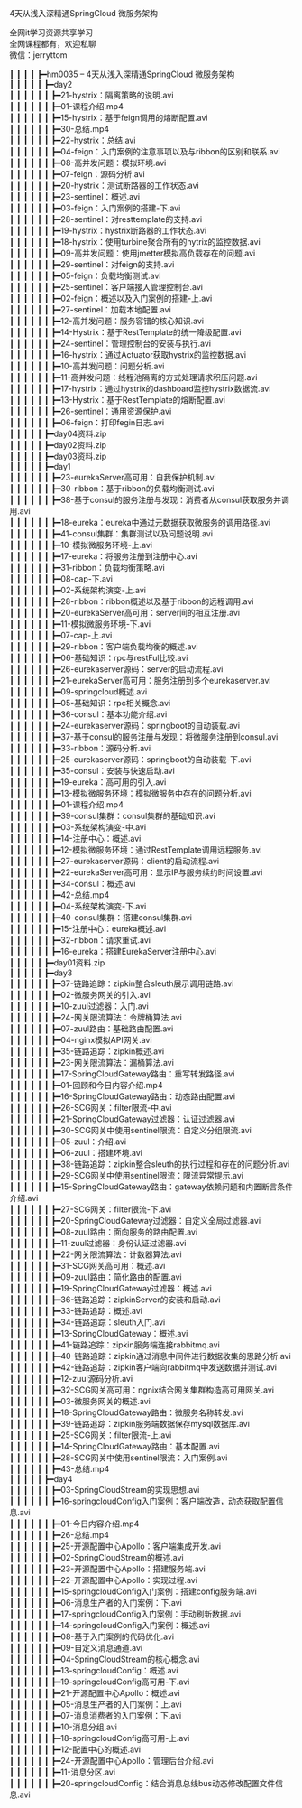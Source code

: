4天从浅入深精通SpringCloud 微服务架构

全网it学习资源共享学习<br>全网课程都有，欢迎私聊<br>微信：jerryttom<br>

┃ ┃ ┃ ┃ ┣━hm0035 – 4天从浅入深精通SpringCloud 微服务架构<br> ┃ ┃ ┃ ┃ ┃ ┣━day2<br> ┃ ┃ ┃ ┃ ┃ ┃ ┣━21-hystrix：隔离策略的说明.avi<br> ┃ ┃ ┃ ┃ ┃ ┃ ┣━01-课程介绍.mp4<br> ┃ ┃ ┃ ┃ ┃ ┃ ┣━15-hystrix：基于feign调用的熔断配置.avi<br> ┃ ┃ ┃ ┃ ┃ ┃ ┣━30-总结.mp4<br> ┃ ┃ ┃ ┃ ┃ ┃ ┣━22-hystrix：总结.avi<br> ┃ ┃ ┃ ┃ ┃ ┃ ┣━04-feign：入门案例的注意事项以及与ribbon的区别和联系.avi<br> ┃ ┃ ┃ ┃ ┃ ┃ ┣━08-高并发问题：模拟环境.avi<br> ┃ ┃ ┃ ┃ ┃ ┃ ┣━07-feign：源码分析.avi<br> ┃ ┃ ┃ ┃ ┃ ┃ ┣━20-hystrix：测试断路器的工作状态.avi<br> ┃ ┃ ┃ ┃ ┃ ┃ ┣━23-sentinel：概述.avi<br> ┃ ┃ ┃ ┃ ┃ ┃ ┣━03-feign：入门案例的搭建-下.avi<br> ┃ ┃ ┃ ┃ ┃ ┃ ┣━28-sentinel：对resttemplate的支持.avi<br> ┃ ┃ ┃ ┃ ┃ ┃ ┣━19-hystrix：hystrix断路器的工作状态.avi<br> ┃ ┃ ┃ ┃ ┃ ┃ ┣━18-hystrix：使用turbine聚合所有的hytrix的监控数据.avi<br> ┃ ┃ ┃ ┃ ┃ ┃ ┣━09-高并发问题：使用jmetter模拟高负载存在的问题.avi<br> ┃ ┃ ┃ ┃ ┃ ┃ ┣━29-sentinel：对feign的支持.avi<br> ┃ ┃ ┃ ┃ ┃ ┃ ┣━05-feign：负载均衡测试.avi<br> ┃ ┃ ┃ ┃ ┃ ┃ ┣━25-sentinel：客户端接入管理控制台.avi<br> ┃ ┃ ┃ ┃ ┃ ┃ ┣━02-feign：概述以及入门案例的搭建-上.avi<br> ┃ ┃ ┃ ┃ ┃ ┃ ┣━27-sentinel：加载本地配置.avi<br> ┃ ┃ ┃ ┃ ┃ ┃ ┣━12-高并发问题：服务容错的核心知识.avi<br> ┃ ┃ ┃ ┃ ┃ ┃ ┣━14-Hystrix：基于RestTemplate的统一降级配置.avi<br> ┃ ┃ ┃ ┃ ┃ ┃ ┣━24-sentinel：管理控制台的安装与执行.avi<br> ┃ ┃ ┃ ┃ ┃ ┃ ┣━16-hystrix：通过Actuator获取hystrix的监控数据.avi<br> ┃ ┃ ┃ ┃ ┃ ┃ ┣━10-高并发问题：问题分析.avi<br> ┃ ┃ ┃ ┃ ┃ ┃ ┣━11-高并发问题：线程池隔离的方式处理请求积压问题.avi<br> ┃ ┃ ┃ ┃ ┃ ┃ ┣━17-hystrix：通过hystrix的dashboard监控hystrix数据流.avi<br> ┃ ┃ ┃ ┃ ┃ ┃ ┣━13-Hystrix：基于RestTemplate的熔断配置.avi<br> ┃ ┃ ┃ ┃ ┃ ┃ ┣━26-sentinel：通用资源保护.avi<br> ┃ ┃ ┃ ┃ ┃ ┃ ┣━06-feign：打印fegin日志.avi<br> ┃ ┃ ┃ ┃ ┃ ┣━day04资料.zip<br> ┃ ┃ ┃ ┃ ┃ ┣━day02资料.zip<br> ┃ ┃ ┃ ┃ ┃ ┣━day03资料.zip<br> ┃ ┃ ┃ ┃ ┃ ┣━day1<br> ┃ ┃ ┃ ┃ ┃ ┃ ┣━23-eurekaServer高可用：自我保护机制.avi<br> ┃ ┃ ┃ ┃ ┃ ┃ ┣━30-ribbon：基于ribbon的负载均衡测试.avi<br> ┃ ┃ ┃ ┃ ┃ ┃ ┣━38-基于consul的服务注册与发现：消费者从consul获取服务并调用.avi<br> ┃ ┃ ┃ ┃ ┃ ┃ ┣━18-eureka：eureka中通过元数据获取微服务的调用路径.avi<br> ┃ ┃ ┃ ┃ ┃ ┃ ┣━41-consul集群：集群测试以及问题说明.avi<br> ┃ ┃ ┃ ┃ ┃ ┃ ┣━10-模拟微服务环境-上.avi<br> ┃ ┃ ┃ ┃ ┃ ┃ ┣━17-eureka：将服务注册到注册中心.avi<br> ┃ ┃ ┃ ┃ ┃ ┃ ┣━31-ribbon：负载均衡策略.avi<br> ┃ ┃ ┃ ┃ ┃ ┃ ┣━08-cap-下.avi<br> ┃ ┃ ┃ ┃ ┃ ┃ ┣━02-系统架构演变-上.avi<br> ┃ ┃ ┃ ┃ ┃ ┃ ┣━28-ribbon：ribbon概述以及基于ribbon的远程调用.avi<br> ┃ ┃ ┃ ┃ ┃ ┃ ┣━20-eurekaServer高可用：server间的相互注册.avi<br> ┃ ┃ ┃ ┃ ┃ ┃ ┣━11-模拟微服务环境-下.avi<br> ┃ ┃ ┃ ┃ ┃ ┃ ┣━07-cap-上.avi<br> ┃ ┃ ┃ ┃ ┃ ┃ ┣━29-ribbon：客户端负载均衡的概述.avi<br> ┃ ┃ ┃ ┃ ┃ ┃ ┣━06-基础知识：rpc与restFul比较.avi<br> ┃ ┃ ┃ ┃ ┃ ┃ ┣━26-eurekaserver源码：server的启动流程.avi<br> ┃ ┃ ┃ ┃ ┃ ┃ ┣━21-eurekaServer高可用：服务注册到多个eurekaserver.avi<br> ┃ ┃ ┃ ┃ ┃ ┃ ┣━09-springcloud概述.avi<br> ┃ ┃ ┃ ┃ ┃ ┃ ┣━05-基础知识：rpc相关概念.avi<br> ┃ ┃ ┃ ┃ ┃ ┃ ┣━36-consul：基本功能介绍.avi<br> ┃ ┃ ┃ ┃ ┃ ┃ ┣━24-eurekaserver源码：springboot的自动装载.avi<br> ┃ ┃ ┃ ┃ ┃ ┃ ┣━37-基于consul的服务注册与发现：将微服务注册到consul.avi<br> ┃ ┃ ┃ ┃ ┃ ┃ ┣━33-ribbon：源码分析.avi<br> ┃ ┃ ┃ ┃ ┃ ┃ ┣━25-eurekaserver源码：springboot的自动装载-下.avi<br> ┃ ┃ ┃ ┃ ┃ ┃ ┣━35-consul：安装与快速启动.avi<br> ┃ ┃ ┃ ┃ ┃ ┃ ┣━19-eureka：高可用的引入.avi<br> ┃ ┃ ┃ ┃ ┃ ┃ ┣━13-模拟微服务环境：模拟微服务中存在的问题分析.avi<br> ┃ ┃ ┃ ┃ ┃ ┃ ┣━01-课程介绍.mp4<br> ┃ ┃ ┃ ┃ ┃ ┃ ┣━39-consul集群：consul集群的基础知识.avi<br> ┃ ┃ ┃ ┃ ┃ ┃ ┣━03-系统架构演变-中.avi<br> ┃ ┃ ┃ ┃ ┃ ┃ ┣━14-注册中心：概述.avi<br> ┃ ┃ ┃ ┃ ┃ ┃ ┣━12-模拟微服务环境：通过RestTemplate调用远程服务.avi<br> ┃ ┃ ┃ ┃ ┃ ┃ ┣━27-eurekaserver源码：client的启动流程.avi<br> ┃ ┃ ┃ ┃ ┃ ┃ ┣━22-eurekaServer高可用：显示IP与服务续约时间设置.avi<br> ┃ ┃ ┃ ┃ ┃ ┃ ┣━34-consul：概述.avi<br> ┃ ┃ ┃ ┃ ┃ ┃ ┣━42-总结.mp4<br> ┃ ┃ ┃ ┃ ┃ ┃ ┣━04-系统架构演变-下.avi<br> ┃ ┃ ┃ ┃ ┃ ┃ ┣━40-consul集群：搭建consul集群.avi<br> ┃ ┃ ┃ ┃ ┃ ┃ ┣━15-注册中心：eureka概述.avi<br> ┃ ┃ ┃ ┃ ┃ ┃ ┣━32-ribbon：请求重试.avi<br> ┃ ┃ ┃ ┃ ┃ ┃ ┣━16-eureka：搭建EurekaServer注册中心.avi<br> ┃ ┃ ┃ ┃ ┃ ┣━day01资料.zip<br> ┃ ┃ ┃ ┃ ┃ ┣━day3<br> ┃ ┃ ┃ ┃ ┃ ┃ ┣━37-链路追踪：zipkin整合sleuth展示调用链路.avi<br> ┃ ┃ ┃ ┃ ┃ ┃ ┣━02-微服务网关的引入.avi<br> ┃ ┃ ┃ ┃ ┃ ┃ ┣━10-zuul过滤器：入门.avi<br> ┃ ┃ ┃ ┃ ┃ ┃ ┣━24-网关限流算法：令牌桶算法.avi<br> ┃ ┃ ┃ ┃ ┃ ┃ ┣━07-zuul路由：基础路由配置.avi<br> ┃ ┃ ┃ ┃ ┃ ┃ ┣━04-nginx模拟API网关.avi<br> ┃ ┃ ┃ ┃ ┃ ┃ ┣━35-链路追踪：zipkin概述.avi<br> ┃ ┃ ┃ ┃ ┃ ┃ ┣━23-网关限流算法：漏桶算法.avi<br> ┃ ┃ ┃ ┃ ┃ ┃ ┣━17-SpringCloudGateway路由：重写转发路径.avi<br> ┃ ┃ ┃ ┃ ┃ ┃ ┣━01-回顾和今日内容介绍.mp4<br> ┃ ┃ ┃ ┃ ┃ ┃ ┣━16-SpringCloudGateway路由：动态路由配置.avi<br> ┃ ┃ ┃ ┃ ┃ ┃ ┣━26-SCG网关：filter限流-中.avi<br> ┃ ┃ ┃ ┃ ┃ ┃ ┣━21-SpringCloudGateway过滤器：认证过滤器.avi<br> ┃ ┃ ┃ ┃ ┃ ┃ ┣━30-SCG网关中使用sentinel限流：自定义分组限流.avi<br> ┃ ┃ ┃ ┃ ┃ ┃ ┣━05-zuul：介绍.avi<br> ┃ ┃ ┃ ┃ ┃ ┃ ┣━06-zuul：搭建环境.avi<br> ┃ ┃ ┃ ┃ ┃ ┃ ┣━38-链路追踪：zipkin整合sleuth的执行过程和存在的问题分析.avi<br> ┃ ┃ ┃ ┃ ┃ ┃ ┣━29-SCG网关中使用sentinel限流：限流异常提示.avi<br> ┃ ┃ ┃ ┃ ┃ ┃ ┣━15-SpringCloudGateway路由：gateway依赖问题和内置断言条件介绍.avi<br> ┃ ┃ ┃ ┃ ┃ ┃ ┣━27-SCG网关：filter限流-下.avi<br> ┃ ┃ ┃ ┃ ┃ ┃ ┣━20-SpringCloudGateway过滤器：自定义全局过滤器.avi<br> ┃ ┃ ┃ ┃ ┃ ┃ ┣━08-zuul路由：面向服务的路由配置.avi<br> ┃ ┃ ┃ ┃ ┃ ┃ ┣━11-zuul过滤器：身份认证过滤器.avi<br> ┃ ┃ ┃ ┃ ┃ ┃ ┣━22-网关限流算法：计数器算法.avi<br> ┃ ┃ ┃ ┃ ┃ ┃ ┣━31-SCG网关高可用：概述.avi<br> ┃ ┃ ┃ ┃ ┃ ┃ ┣━09-zuul路由：简化路由的配置.avi<br> ┃ ┃ ┃ ┃ ┃ ┃ ┣━19-SpringCloudGateway过滤器：概述.avi<br> ┃ ┃ ┃ ┃ ┃ ┃ ┣━36-链路追踪：zipkinServer的安装和启动.avi<br> ┃ ┃ ┃ ┃ ┃ ┃ ┣━33-链路追踪：概述.avi<br> ┃ ┃ ┃ ┃ ┃ ┃ ┣━34-链路追踪：sleuth入门.avi<br> ┃ ┃ ┃ ┃ ┃ ┃ ┣━13-SpringCloudGateway：概述.avi<br> ┃ ┃ ┃ ┃ ┃ ┃ ┣━41-链路追踪：zipkin服务端连接rabbitmq.avi<br> ┃ ┃ ┃ ┃ ┃ ┃ ┣━40-链路追踪：zipkin通过消息中间件进行数据收集的思路分析.avi<br> ┃ ┃ ┃ ┃ ┃ ┃ ┣━42-链路追踪：zipkin客户端向rabbitmq中发送数据并测试.avi<br> ┃ ┃ ┃ ┃ ┃ ┃ ┣━12-zuul源码分析.avi<br> ┃ ┃ ┃ ┃ ┃ ┃ ┣━32-SCG网关高可用：ngnix结合网关集群构造高可用网关.avi<br> ┃ ┃ ┃ ┃ ┃ ┃ ┣━03-微服务网关的概述.avi<br> ┃ ┃ ┃ ┃ ┃ ┃ ┣━18-SpringCloudGateway路由：微服务名称转发.avi<br> ┃ ┃ ┃ ┃ ┃ ┃ ┣━39-链路追踪：zipkin服务端数据保存mysql数据库.avi<br> ┃ ┃ ┃ ┃ ┃ ┃ ┣━25-SCG网关：filter限流-上.avi<br> ┃ ┃ ┃ ┃ ┃ ┃ ┣━14-SpringCloudGateway路由：基本配置.avi<br> ┃ ┃ ┃ ┃ ┃ ┃ ┣━28-SCG网关中使用sentinel限流：入门案例.avi<br> ┃ ┃ ┃ ┃ ┃ ┃ ┣━43-总结.mp4<br> ┃ ┃ ┃ ┃ ┃ ┣━day4<br> ┃ ┃ ┃ ┃ ┃ ┃ ┣━03-SpringCloudStream的实现思想.avi<br> ┃ ┃ ┃ ┃ ┃ ┃ ┣━16-springcloudConfig入门案例：客户端改造，动态获取配置信息.avi<br> ┃ ┃ ┃ ┃ ┃ ┃ ┣━01-今日内容介绍.mp4<br> ┃ ┃ ┃ ┃ ┃ ┃ ┣━26-总结.mp4<br> ┃ ┃ ┃ ┃ ┃ ┃ ┣━25-开源配置中心Apollo：客户端集成开发.avi<br> ┃ ┃ ┃ ┃ ┃ ┃ ┣━02-SpringCloudStream的概述.avi<br> ┃ ┃ ┃ ┃ ┃ ┃ ┣━23-开源配置中心Apollo：搭建服务端.avi<br> ┃ ┃ ┃ ┃ ┃ ┃ ┣━22-开源配置中心Apollo：实现过程.avi<br> ┃ ┃ ┃ ┃ ┃ ┃ ┣━15-springcloudConfig入门案例：搭建config服务端.avi<br> ┃ ┃ ┃ ┃ ┃ ┃ ┣━06-消息生产者的入门案例：下.avi<br> ┃ ┃ ┃ ┃ ┃ ┃ ┣━17-springcloudConfig入门案例：手动刷新数据.avi<br> ┃ ┃ ┃ ┃ ┃ ┃ ┣━14-springcloudConfig入门案例：概述.avi<br> ┃ ┃ ┃ ┃ ┃ ┃ ┣━08-基于入门案例的代码优化.avi<br> ┃ ┃ ┃ ┃ ┃ ┃ ┣━09-自定义消息通道.avi<br> ┃ ┃ ┃ ┃ ┃ ┃ ┣━04-SpringCloudStream的核心概念.avi<br> ┃ ┃ ┃ ┃ ┃ ┃ ┣━13-springcloudConfig：概述.avi<br> ┃ ┃ ┃ ┃ ┃ ┃ ┣━19-springcloudConfig高可用-下.avi<br> ┃ ┃ ┃ ┃ ┃ ┃ ┣━21-开源配置中心Apollo：概述.avi<br> ┃ ┃ ┃ ┃ ┃ ┃ ┣━05-消息生产者的入门案例：上.avi<br> ┃ ┃ ┃ ┃ ┃ ┃ ┣━07-消息消费者的入门案例：下.avi<br> ┃ ┃ ┃ ┃ ┃ ┃ ┣━10-消息分组.avi<br> ┃ ┃ ┃ ┃ ┃ ┃ ┣━18-springcloudConfig高可用-上.avi<br> ┃ ┃ ┃ ┃ ┃ ┃ ┣━12-配置中心的概述.avi<br> ┃ ┃ ┃ ┃ ┃ ┃ ┣━24-开源配置中心Apollo：管理后台介绍.avi<br> ┃ ┃ ┃ ┃ ┃ ┃ ┣━11-消息分区.avi<br> ┃ ┃ ┃ ┃ ┃ ┃ ┣━20-springcloudConfig：结合消息总线bus动态修改配置文件信息.avi
